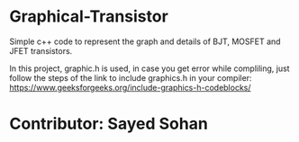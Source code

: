 # Graphical-Transistor
Simple c++ code to represent the graph and details of BJT, MOSFET and JFET transistors.

In this project, graphic.h is used, in case you get error while compliling, just follow the steps of the link to include graphics.h in your compiler:
https://www.geeksforgeeks.org/include-graphics-h-codeblocks/ 


# Contributor: Sayed Sohan



